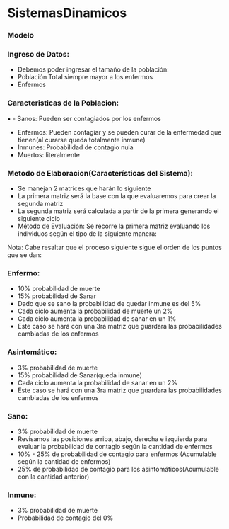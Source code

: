 # SistemasDinamicos
### Modelo
### Ingreso de Datos:
- Debemos poder ingresar el tamaño de la población:
- Población Total siempre mayor a los enfermos
- Enfermos

### Caracteristicas de la Poblacion:
• - Sanos: Pueden ser contagiados por los enfermos
- Enfermos: Pueden contagiar y se pueden curar de la enfermedad que tienen(al curarse queda totalmente inmune)
- Inmunes: Probabilidad de contagio nula
- Muertos: literalmente

### Metodo de Elaboracion(Características del Sistema):
- Se manejan 2 matrices que harán lo siguiente
- La primera matriz será la base con la que evaluaremos para crear la segunda matriz
- La segunda matriz será calculada a partir de la primera generando el siguiente ciclo
- Método de Evaluación: Se recorre la primera matriz evaluando los individuos según el tipo de la siguiente manera:

Nota: Cabe resaltar que el proceso siguiente sigue el orden de los puntos que se dan:

### Enfermo:
- 10% probabilidad de muerte
- 15% probabilidad de Sanar
- Dado que se sano la probabilidad de quedar inmune es del 5%
- Cada ciclo aumenta la probabilidad de muerte un 2%
- Cada ciclo aumenta la probabilidad de sanar en un 1%
- Este caso se hará con una 3ra matriz que guardara las probabilidades cambiadas de los enfermos
	
### Asintomático:
- 3% probabilidad de muerte
- 15% probabilidad de Sanar(queda inmune)
- Cada ciclo aumenta la probabilidad de sanar en un 2%
- Este caso se hará con una 3ra matriz que guardara las probabilidades cambiadas de los enfermos

### Sano:
- 3% probabilidad de muerte
- Revisamos las posiciones arriba, abajo, derecha e izquierda para evaluar la probabilidad de contagio según la cantidad de enfermos
- 10% - 25% de probabilidad de contagio para enfermos (Acumulable según la cantidad de enfermos)
- 25% de probabilidad de contagio para los asintomáticos(Acumulable con la cantidad anterior)

### Inmune:
- 3% probabilidad de muerte
- Probabilidad de contagio del 0%



